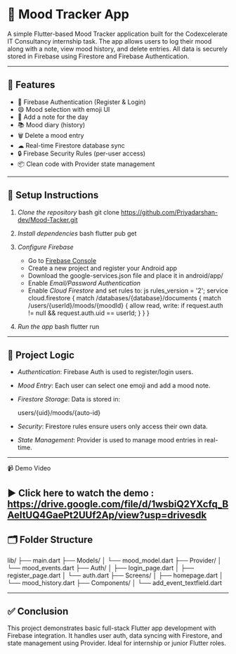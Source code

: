 # 🧠 Mood Tracker App

A simple Flutter-based Mood Tracker application built for the Codexcelerate IT Consultancy internship task. The app allows users to log their mood along with a note, view mood history, and delete entries. All data is securely stored in Firebase using Firestore and Firebase Authentication.

---

## 📱 Features

- 🔐 Firebase Authentication (Register & Login)
- 😄 Mood selection with emoji UI
- 📝 Add a note for the day
- 📚 Mood diary (history)
- 🗑 Delete a mood entry
- ☁ Real-time Firestore database sync
- 🔒 Firebase Security Rules (per-user access)
- 📦 Clean code with Provider state management

---

## 🔧 Setup Instructions

1. *Clone the repository*
   bash
   git clone https://github.com/Priyadarshan-dev/Mood-Tacker.git
   

2. *Install dependencies*
   bash
   flutter pub get
   

3. *Configure Firebase*
   - Go to [Firebase Console](https://console.firebase.google.com)
   - Create a new project and register your Android app
   - Download the google-services.json file and place it in android/app/
   - Enable *Email/Password Authentication*
   - Enable *Cloud Firestore* and set rules to:
     js
     rules_version = '2';
     service cloud.firestore {
       match /databases/{database}/documents {
         match /users/{userId}/moods/{moodId} {
           allow read, write: if request.auth != null && request.auth.uid == userId;
         }
       }
     }
     

4. *Run the app*
   bash
   flutter run
   

---

## 🧠 Project Logic

- *Authentication*: Firebase Auth is used to register/login users.
- *Mood Entry*: Each user can select one emoji and add a mood note.
- *Firestore Storage*: Data is stored in:
  
  users/{uid}/moods/{auto-id}
  
- *Security*: Firestore rules ensure users only access their own data.
- *State Management*: Provider is used to manage mood entries in real-time.

---
📹 Demo Video

▶ Click here to watch the demo : https://drive.google.com/file/d/1wsbiQ2YXcfq_BAeItUQ4GaePt2UUf2Ap/view?usp=drivesdk
---

## 🗂 Folder Structure

lib/
├── main.dart
├── Models/
│   └── mood_model.dart
├── Provider/
│   └── mood_events.dart
├── Auth/
│   ├── login_page.dart
│   ├── register_page.dart
│   └── auth.dart
├── Screens/
│   ├── homepage.dart
│   └── mood_history.dart
├── Components/
│   └── add_event_textfield.dart


---

## ✅ Conclusion

This project demonstrates basic full-stack Flutter app development with Firebase integration. It handles user auth, data syncing with Firestore, and state management using Provider. Ideal for internship or junior Flutter roles.
